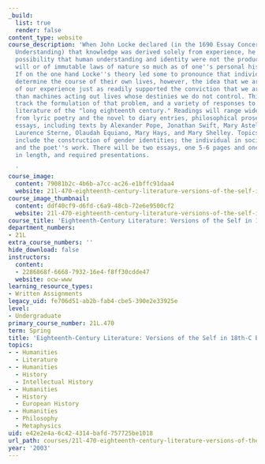 ```yaml
---
_build:
  list: true
  render: false
content_type: website
course_description: 'When John Locke declared (in the 1690 Essay Concerning Human
  Understanding) that knowledge was derived solely from experience, he raised the
  possibility that human understanding and identity were not the products of God''s
  will or of immutable laws of nature so much as of one''s personal history and background.
  If on the one hand Locke''s theory led some to pronounce that individuals could
  determine the course of their own lives, however, the idea that we are the products
  of our experience just as readily supported the conviction that we are nothing more
  than machines acting out lives whose destinies we do not control. This course will
  track the formulation of that problem, and a variety of responses to it, in the
  literature of the "long eighteenth century." Readings will range widely across genre,
  from lyric poetry and the novel to diary entries, philosophical prose, and political
  essays, including texts by Alexander Pope, Jonathan Swift, Mary Astell, David Hume,
  Laurence Sterne, Olaudah Equiano, Mary Hays, and Mary Shelley. Topics to be discussed
  include the construction of gender identities; the individual in society; imagination
  and the poet''s work. There will be two essays, one 5-6 pages and one 8-10 pages
  in length, and required presentations.

  '
course_image:
  content: 79081b2c-4b6b-a7cc-ac26-e1bffc91daa4
  website: 21l-470-eighteenth-century-literature-versions-of-the-self-in-18th-c-britain-spring-2003
course_image_thumbnail:
  content: ddf40cf9-d6fd-c6a9-48cb-72e6e9500cf2
  website: 21l-470-eighteenth-century-literature-versions-of-the-self-in-18th-c-britain-spring-2003
course_title: 'Eighteenth-Century Literature: Versions of the Self in 18th-C Britain'
department_numbers:
- 21L
extra_course_numbers: ''
hide_download: false
instructors:
  content:
  - 2286868f-6668-7932-16e4-f8ff30cdde47
  website: ocw-www
learning_resource_types:
- Written Assignments
legacy_uid: fe706d51-ab2b-fab4-cbe5-390e2e33925e
level:
- Undergraduate
primary_course_number: 21L.470
term: Spring
title: 'Eighteenth-Century Literature: Versions of the Self in 18th-C Britain'
topics:
- - Humanities
  - Literature
- - Humanities
  - History
  - Intellectual History
- - Humanities
  - History
  - European History
- - Humanities
  - Philosophy
  - Metaphysics
uid: e42e2e4a-6c42-4314-bafd-757725be1018
url_path: courses/21l-470-eighteenth-century-literature-versions-of-the-self-in-18th-c-britain-spring-2003
year: '2003'
---
```

